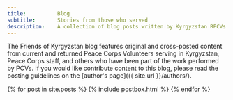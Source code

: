 ```yaml
---
title: 			Blog
subtitle:		Stories from those who served
description:	A collection of blog posts written by Kyrgyzstan RPCVs.
---
```



The Friends of Kyrgyzstan blog features original and cross-posted content from current and returned Peace Corps Volunteers serving in Kyrgyzstan, Peace Corps staff, and others who have been part of the work performed by PCVs. If you would like contribute content to this blog, please read the posting guidelines on the [author's page]({{ site.url }}/authors/). 

<div class="row row-cols-1 row-cols-sm-2 row-cols-md-3">
	{% for post in site.posts %}
	{% include postbox.html %}
	{% endfor %}
</div>